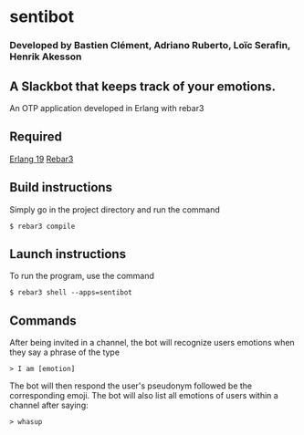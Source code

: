 sentibot
=====
### Developed by Bastien Clément, Adriano Ruberto, Loïc Serafin, Henrik Akesson

## A Slackbot that keeps track of your emotions.


An OTP application developed in Erlang with rebar3

Required
-----
[Erlang 19](https://www.erlang.org/)
[Rebar3](https://github.com/erlang/rebar3)


Build instructions
-----
Simply go in the project directory and run the command 

    $ rebar3 compile

Launch instructions
-----
To run the program, use the command

    $ rebar3 shell --apps=sentibot

Commands
-----
After being invited in a channel, the bot will recognize users emotions when they say a phrase of the type

    > I am [emotion]

The bot will then respond the user's pseudonym followed be the corresponding emoji. 
The bot will also list all emotions of users within a channel after saying:

    > whasup
